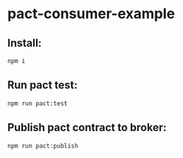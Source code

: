 # pact-consumer-example

## Install:
```
npm i
```
## Run pact test:
```
npm run pact:test
```

## Publish pact contract to broker:
```
npm run pact:publish
```